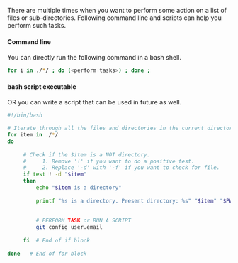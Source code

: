 There are multiple times when you want to perform some action on a list of files or sub-directories. Following command line and scripts can help you perform such tasks. 


#### Command line
You can directly run the following command in a bash shell.

```bash
for i in ./*/ ; do (<perform tasks>) ; done ;
```

#### bash script executable 
OR you can write a script that can be used in future as well.

```bash
#!/bin/bash

# Iterate through all the files and directories in the current directory
for item in ./*/
do
     
     # Check if the $item is a NOT directory. 
     #     1. Remove '!' if you want to do a positive test. 
     #     2. Replace '-d' with '-f' if you want to check for file. 
     if test ! -d "$item"
     then
         echo "$item is a directory"
         
         printf "%s is a directory. Present directory: %s" "$item" "$PWD"
         
         
         # PERFORM TASK or RUN A SCRIPT
         git config user.email
         
     fi  # End of if block
     
done   # End of for block
```

